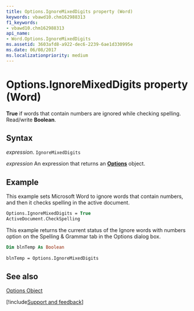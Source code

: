 ```yaml
---
title: Options.IgnoreMixedDigits property (Word)
keywords: vbawd10.chm162988313
f1_keywords:
- vbawd10.chm162988313
api_name:
- Word.Options.IgnoreMixedDigits
ms.assetid: 3603afd8-a922-dec6-2239-6ae1d330995e
ms.date: 06/08/2017
ms.localizationpriority: medium
---
```



# Options.IgnoreMixedDigits property (Word)

 **True** if words that contain numbers are ignored while checking spelling. Read/write **Boolean**.


## Syntax

_expression_. `IgnoreMixedDigits`

 _expression_ An expression that returns an **[Options](Word.Options.md)** object.


## Example

This example sets Microsoft Word to ignore words that contain numbers, and then it checks spelling in the active document.


```vb
Options.IgnoreMixedDigits = True 
ActiveDocument.CheckSpelling
```

This example returns the current status of the Ignore words with numbers option on the Spelling & Grammar tab in the Options dialog box.




```vb
Dim blnTemp As Boolean 
 
blnTemp = Options.IgnoreMixedDigits
```


## See also


[Options Object](Word.Options.md)

[!include[Support and feedback](~/includes/feedback-boilerplate.md)]